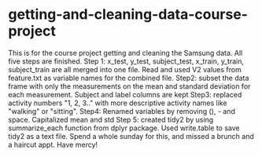 # getting-and-cleaning-data-course-project
This is for the course project getting and cleaning the Samsung data. All five steps are finished. 
Step 1: x_test, y_test, subject_test, x_train, y_train, subject_train are all merged into one file. Read and used V2 values from feature.txt as variable names for the combined file. 
Step2: subset the data frame with only the measurements on the mean and standard deviation for each measurement. Subject and label columns are kept
Step3: replaced activity numbers "1, 2, 3.." with more descriptive activity names like "walking" or "sitting". 
Step4: Renamed variables by removing (), - and space. Capitalized mean and std 
Step 5: created tidy2 by using summarize_each function from dplyr package. Used write.table to save tidy2 as a text file. 
Spend a whole sunday for this, and missed a brunch and a haircut appt. Have mercy!

